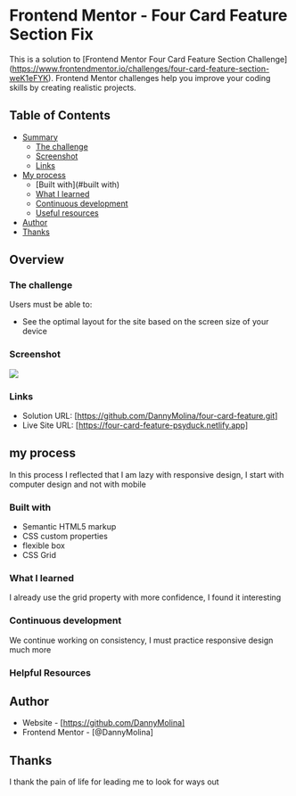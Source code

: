 # Frontend Mentor - Four Card Feature Section Fix

This is a solution to [Frontend Mentor Four Card Feature Section Challenge] (https://www.frontendmentor.io/challenges/four-card-feature-section-weK1eFYK). Frontend Mentor challenges help you improve your coding skills by creating realistic projects.

## Table of Contents

- [Summary](#summary)
  - [The challenge](#the-challenge)
  - [Screenshot](#screenshot)
  - [Links](#links)
- [My process](#my-process)
  - [Built with](#built with)
  - [What I learned](#what-I-learned)
  - [Continuous development](#continuous-development)
  - [Useful resources](#useful-resources)
- [Author](#author)
- [Thanks](#thanks)

## Overview

### The challenge

Users must be able to:

- See the optimal layout for the site based on the screen size of your device

### Screenshot

![](./desktop-preview.png)

### Links

- Solution URL: [https://github.com/DannyMolina/four-card-feature.git]
- Live Site URL: [https://four-card-feature-psyduck.netlify.app]

## my process

In this process I reflected that I am lazy with responsive design, I start with computer design and not with mobile

### Built with

- Semantic HTML5 markup
- CSS custom properties
- flexible box
- CSS Grid

### What I learned

I already use the grid property with more confidence, I found it interesting

### Continuous development

We continue working on consistency, I must practice responsive design much more

### Helpful Resources

## Author

- Website - [https://github.com/DannyMolina]
- Frontend Mentor - [@DannyMolina]

## Thanks

I thank the pain of life for leading me to look for ways out
